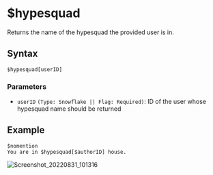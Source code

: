 # $hypesquad

Returns the name of the hypesquad the provided user is in.

## Syntax

```
$hypesquad[userID]
```

### Parameters

- `userID` `(Type: Snowflake || Flag: Required)`: ID of the user whose hypesquad name should be returned

## Example

```
$nomention
You are in $hypesquad[$authorID] house.
```

![Screenshot_20220831_101316](https://user-images.githubusercontent.com/95774950/187594740-3eab54bf-1df1-4c4e-a2fe-372f8a45eb39.png)
